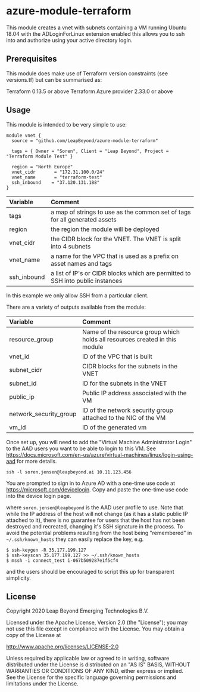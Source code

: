 # azure-module-terraform
This module creates a vnet with subnets containing a VM running Ubuntu 18.04 with the ADLoginForLinux extension enabled this allows you to ssh into and authorize using your active directory login.  

## Prerequisites
This module does make use of Terraform version constraints (see versions.tf) but can be summarised as:

Terraform 0.13.5 or above
Terraform Azure provider 2.33.0 or above

## Usage
This module is intended to be very simple to use:

```
module vnet {
  source = "github.com/LeapBeyond/azure-module-terraform"
 
  tags = { Owner = "Soren", Client = "Leap Beyond", Project = "Terraform Module Test" }

  region = "North Europe" 
  vnet_cidr       = "172.31.100.0/24"
  vnet_name       = "terraform-test"
  ssh_inbound    = "37.120.131.188"
}
```

| Variable | Comment |
| :------- | :------ |
| tags | a map of strings to use as the common set of tags for all generated assets |
| region | the region the module will be deployed |
| vnet_cidr | the CIDR block for the VNET. The VNET is split into 4 subnets |
| vnet_name | a name for the VPC that is used as a prefix on asset names and tags |
| ssh_inbound | a list of IP's or CIDR blocks which are permitted to SSH into public instances |

In this example we only allow SSH from a particular client.

There are a variety of outputs available from the module:

| Variable | Comment |
| :------- | :------ |
| resource_group | Name of the resource group which holds all resources created in this module |
| vnet_id | ID of the VPC that is built |
| subnet_cidr      | CIDR blocks for the subnets in the VNET |
| subnet_id   | ID for the subnets in the VNET |
| public_ip | Public IP address associated with the VM |
| network_security_group          | ID of the network security group attached to the NIC of the VM |
| vm_id    | ID of the generated vm |

Once set up, you will need to add the "Virtual Machine Administrator Login" to the AAD users you want to be able to login to this VM. See https://docs.microsoft.com/en-us/azure/virtual-machines/linux/login-using-aad for more details.

```
ssh -l soren.jensen@leapbeyond.ai 10.11.123.456
```
You are prompted to sign in to Azure AD with a one-time use code at https://microsoft.com/devicelogin. Copy and paste the one-time use code into the device login page.

where `soren.jensen@leapbeyond` is the AAD user profile to use. Note that while the IP address of the host will not change (as it has a static public IP attached to it), there is no guarantee for users that the host has not been destroyed and recreated, changing it's SSH signature in the process. To avoid the potential problems resulting from the host being "remembered" in `~/.ssh/known_hosts` they can easily replace the key, e.g.

```
$ ssh-keygen -R 35.177.199.127
$ ssh-keyscan 35.177.199.127 >> ~/.ssh/known_hosts
$ mssh -i connect_test i-067b509287e1f5cf4
```
and the users should be encouraged to script this up for transparent simplicity.

## License
Copyright 2020 Leap Beyond Emerging Technologies B.V.

Licensed under the Apache License, Version 2.0 (the "License");
you may not use this file except in compliance with the License.
You may obtain a copy of the License at

  http://www.apache.org/licenses/LICENSE-2.0

Unless required by applicable law or agreed to in writing, software
distributed under the License is distributed on an "AS IS" BASIS,
WITHOUT WARRANTIES OR CONDITIONS OF ANY KIND, either express or implied.
See the License for the specific language governing permissions and
limitations under the License.